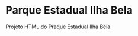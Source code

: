 <h1>Parque Estadual Ilha Bela</h1>
<p>Projeto HTML do Praque Estadual Ilha Bela</p><br>
<title>Parque Estadual Ilha Bela</title>
